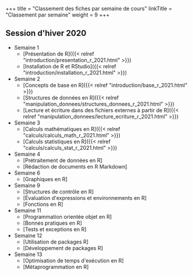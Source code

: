 +++
title = "Classement des fiches par semaine de cours"
linkTitle = "Classement par semaine"
weight = 9
+++

## Session d'hiver 2020

* Semaine 1
    * [Présentation de R]({{< relref "introduction/presentation_r_2021.html" >}})
    * [Installation de R et RStudio]({{< relref "introduction/installation_r_2021.html" >}})
* Semaine 2
    * [Concepts de base en R]({{< relref "introduction/base_r_2021.html" >}})
    * [Structures de données en R]({{< relref "manipulation_donnees/structures_donnees_r_2021.html" >}})
    * [Lecture et écriture dans des fichiers externes à partir de R]({{< relref "manipulation_donnees/lecture_ecriture_r_2021.html" >}})
* Semaine 3
    * [Calculs mathématiques en R]({{< relref "calculs/calculs_math_r_2021.html" >}})
    * [Calculs statistiques en R]({{< relref "calculs/calculs_stat_r_2021.html" >}})
* Semaine 4
    * [Prétraitement de données en R]
    * [Rédaction de documents en R Markdown]
* Semaine 6
    * [Graphiques en R]
* Semaine 9
    * [Structures de contrôle en R]
    * [Évaluation d'expressions et environnements en R]
    * [Fonctions en R]
* Semaine 11
    * [Programmation orientée objet en R]
    * [Bonnes pratiques en R]
    * [Tests et exceptions en R]
* Semaine 12
    * [Utilisation de packages R]
    * [Développement de packages R]
* Semaine 13
    * [Optimisation de temps d'exécution en R]
    * [Métaprogrammation en R]

    